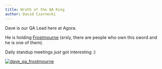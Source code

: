 ```yaml
---
title: Wrath of the QA King
author: David Czarnecki
---
```

Dave is our QA Lead here at Agora.

 He is holding [Frostmourne](http://www.epicweapons.com/products/frostmourne/) (srsly, there are people who own this sword and he is one of them).

 Daily standup meetings _just_ got interesting :)

 [ ![](/uploads/2008/08/dave_qa_frostmourne.png "dave_qa_frostmourne") ](/uploads/2008/08/dave_qa_frostmourne.png)
